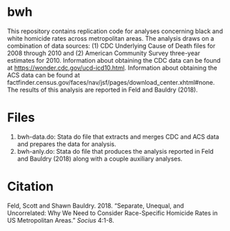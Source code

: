 # bwh
This repository contains replication code for analyses concerning black and white homicide rates across metropolitan areas. The analysis draws on a combination of data sources: (1) CDC Underlying Cause of Death files for 2008 through 2010 and (2) American Community Survey three-year estimates for 2010. Information about obtaining the CDC data can be found at https://wonder.cdc.gov/ucd-icd10.html. Information about obtaining the ACS data can be found at factfinder.census.gov/faces/nav/jsf/pages/download_center.xhtml#none. The results of this analysis are reported in Feld and Bauldry (2018).

# Files
1. bwh-data.do: Stata do file that extracts and merges CDC and ACS data and prepares the data for analysis.
2. bwh-anly.do: Stata do file that produces the analysis reported in Feld and Bauldry (2018) along with a couple auxiliary analyses.

# Citation
Feld, Scott and Shawn Bauldry. 2018. “Separate, Unequal, and Uncorrelated: Why We Need to Consider Race-Specific Homicide Rates in US Metropolitan Areas.” *Socius* 4:1-8.
